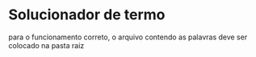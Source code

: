 # Solucionador de termo
para o funcionamento correto, o arquivo contendo as palavras deve ser colocado na pasta raiz

